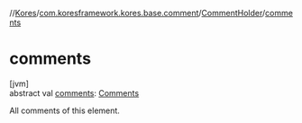 //[Kores](../../../index.md)/[com.koresframework.kores.base.comment](../index.md)/[CommentHolder](index.md)/[comments](comments.md)

# comments

[jvm]\
abstract val [comments](comments.md): [Comments](../-comments/index.md)

All comments of this element.
